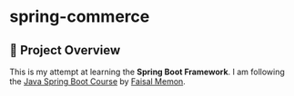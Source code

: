 # spring-commerce

## 📝 Project Overview

This is my attempt at learning the **Spring Boot Framework**. I am following the [Java Spring Boot Course](https://www.udemy.com/course/spring-boot-using-intellij-build-a-real-world-project/) by [Faisal Memon](https://www.udemy.com/user/faisal-memon-3/).
